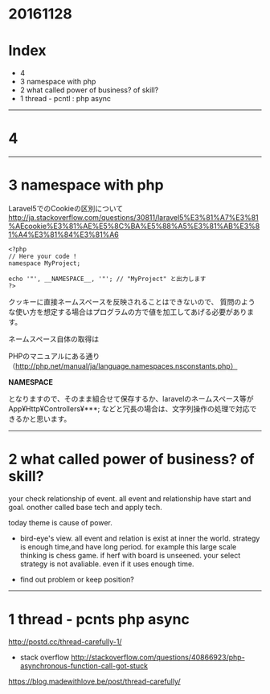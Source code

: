 # 20161128

# Index
- 4 
- 3 namespace with php
- 2 what called power of business? of skill?
- 1 thread - pcntl : php async



---------------------------------

# 4




---------------------------------

# 3 namespace with php

Laravel5でのCookieの区別について
http://ja.stackoverflow.com/questions/30811/laravel5%E3%81%A7%E3%81%AEcookie%E3%81%AE%E5%8C%BA%E5%88%A5%E3%81%AB%E3%81%A4%E3%81%84%E3%81%A6

```
<?php
// Here your code !
namespace MyProject;

echo '"', __NAMESPACE__, '"'; // "MyProject" と出力します
?>
```


クッキーに直接ネームスペースを反映されることはできないので、
質問のような使い方を想定する場合はプログラムの方で値を加工してあげる必要があります。

ネームスペース自体の取得は

PHPのマニュアルにある通り（http://php.net/manual/ja/language.namespaces.nsconstants.php）

__NAMESPACE__

となりますので、そのまま組合せて保存するか、laravelのネームスペース等が
App¥Http¥Controllers¥***;
などと冗長の場合は、文字列操作の処理で対応できるかと思います。



---------------------------
# 2 what called power of business? of skill?

your check relationship of event.
all event and relationship have start and goal.
onother called base tech and apply tech.

today theme is cause of power.

- bird-eye's view. all event and relation is exist at inner the world.
strategy is enough time,and have long period.
for example this large scale thinking is chess game.
if herf with board is unseened. 
your select strategy is not avaliable. even if it uses enough time.

- find out problem or keep position?






---------------------------
# 1 thread - pcnts php async 

http://postd.cc/thread-carefully-1/


- stack overflow
http://stackoverflow.com/questions/40866923/php-asynchronous-function-call-got-stuck




https://blog.madewithlove.be/post/thread-carefully/





